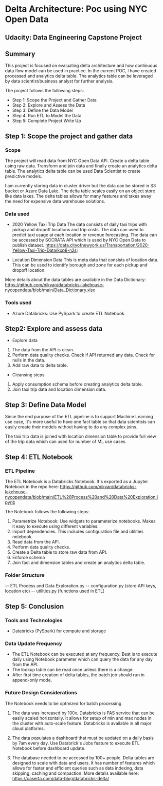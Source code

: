 # Delta Architecture: Poc using NYC Open Data
## Udacity: Data Engineering Capstone Project

## Summary
This project is focused on evaluating delta architecture and how continuous data flow model can be used in practice. In the current POC, I have created processed and analytics delta table. The analytics table can be leveraged by data scientist/business analyst for further analysis.

The project follows the following steps:

 - Step 1: Scope the Project and Gather Data
 - Step 2: Explore and Assess the Data
 - Step 3: Define the Data Model
 - Step 4: Run ETL to Model the Data
 - Step 5: Complete Project Write Up

## Step 1: Scope the project and gather data

### Scope
The project will read data from NYC Open Data API. Create a delta table using raw data. Transform and join data and finally create an analytics delta table.
The analytics delta table can be used Data Scientist to create predictive models.

I am currently storing data in cluster driver but the data can be stored in S3 bucket or Azure Data Lake. The delta table scales easily on an object store like data lakes. The delta tables allows for many features and takes away the need for expensive data warehouse solutions.

### Data used

 - 2020 Yellow Taxi Trip Data
The data consists of daily taxi trips with pickup and dropoff locations and trip costs. The data can used to predict taxi usage at each location or revenue forecasting. The data can be accessed by SOCRATA API which is used by NYC Open Data to publish dataset.
https://data.cityofnewyork.us/Transportation/2020-Yellow-Taxi-Trip-Data/kxp8-n2sj

 - Location Dimension Data
This is meta data that consists of location data. This can be used to identify borough and zone for each pickup and dropoff location.

More details about the data tables are available in the Data Dictionary:
https://github.com/nikyan/databricks-lakehouse-nycopendata/blob/main/Data_Dictionary.xlsx

### Tools used

 - Azure Databricks: Use PySpark to create ETL Notebook.


## Step2: Explore and assess data

- Explore data
1. The data from the API is clean. 
2. Perform data quality checks. Check if API returned any data. Check for nulls in the data.
3. Add raw data to delta table.

- Cleansing steps
1. Apply consumption schema before creating analytics delta table.
2. Join taxi trip data and location dimension data.



## Step 3: Define Data Model
Since the end purpose of the ETL pipeline is to support Machine Learning use case, it's more useful to have one fact table so that data scientists can easily create their models without having to do any complex joins.

The taxi trip data is joined with location dimension table to provide full view of the trip data which can used for number of ML use cases.

## Step 4: ETL Notebook

### ETL Pipeline

The ETL Notebook is a Databricks Notebook. It's exported as a Jupyter Notebook in the repo here:
https://github.com/nikyan/databricks-lakehouse-nycopendata/blob/main/ETL%20Process%20and%20Data%20Exploration.ipynb

The Notebook follows the following steps:
1. Parametrize Notebook: Use widgets to parameterize notebooks. Makes it easy to execute using different variables.
2. Import dependencies. This includes configuration file and utilities notebook.
3. Read data from the API.
4. Perform data quality checks.
5. Create a Delta table to store raw data from API.
6. Enforce schema
7. Join fact and dimension tables and create an analytics delta table.

### Folder Structure

-- ETL Process and Data Exploration.py
-- configuration.py (store API keys, location etc)
-- utilities.py (functions used in ETL)

## Step 5: Conclusion

### Tools and Technologies
- Databricks (PySpark) for compute and storage

### Data Update Frequency
- The ETL Notebook can be executed at any frequency. Best is to execute daily using Notebook parameter which can query the data for any day from the API.
- The lookup table can be read once unless there is a change.
- After first time creation of delta tables, the batch job should run in append-only mode.

### Future Design Considerations

The Notebook needs to be optmized for batch processing.

1. The data was increased by 100x.
Databricks is PAS service that can be easily scaled horizontally. It allows for setup of min and max nodes in the cluster with auto-scale feature. Databricks is available in all major cloud platforms.

2. The data populates a dashboard that must be updated on a daily basis by 7am every day.
Use Databrick's Jobs feature to execute ETL Notebook before dashboard update.

3. The database needed to be accessed by 100+ people.
Delta tables are designed to scale with data and users. It has number of features which allows for faster and efficient queries such as data indexing, data skipping, caching and compaction.
More details available here:
https://caserta.com/data-blog/databricks-delta/



